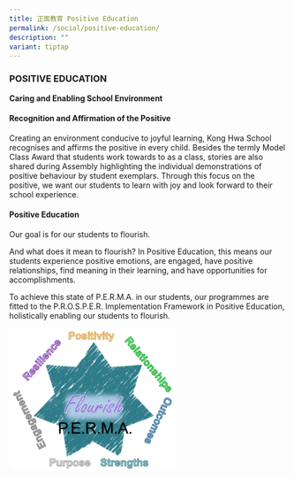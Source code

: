 ```yaml
---
title: 正面教育 Positive Education
permalink: /social/positive-education/
description: ""
variant: tiptap
---
```

### POSITIVE EDUCATION

**Caring and Enabling School Environment**

#### Recognition and Affirmation of the Positive

Creating an environment conducive to joyful learning, Kong Hwa School recognises and affirms the positive in every child. Besides the termly Model Class Award that students work towards to as a class, stories are also shared during Assembly highlighting the individual demonstrations of positive behaviour by student exemplars. Through this focus on the positive, we want our students to learn with joy and look forward to their school experience.

#### Positive Education

Our goal is for our students to flourish.

  

And what does it mean to flourish? In Positive Education, this means our students experience positive emotions, are engaged, have positive relationships, find meaning in their learning, and have opportunities for accomplishments.

  

To achieve this state of P.E.R.M.A. in our students, our programmes are fitted to the P.R.O.S.P.E.R. Implementation Framework in Positive Education, holistically enabling our students to flourish.

<img src="/images/mor1.png" style="width:60%">